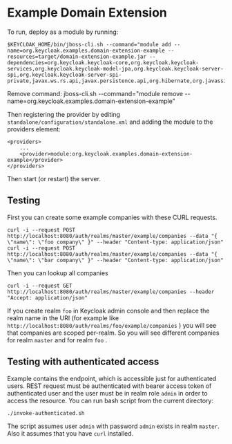 Example Domain Extension 
========================

To run, deploy as a module by running:

    $KEYCLOAK_HOME/bin/jboss-cli.sh --command="module add --name=org.keycloak.examples.domain-extension-example --resources=target/domain-extension-example.jar --dependencies=org.keycloak.keycloak-core,org.keycloak.keycloak-services,org.keycloak.keycloak-model-jpa,org.keycloak.keycloak-server-spi,org.keycloak.keycloak-server-spi-private,javax.ws.rs.api,javax.persistence.api,org.hibernate,org.javassist,org.liquibase"

Remove command:
jboss-cli.sh --command="module remove --name=org.keycloak.examples.domain-extension-example"


Then registering the provider by editing `standalone/configuration/standalone.xml` and adding the module to the providers element:

    <providers>
        ...
        <provider>module:org.keycloak.examples.domain-extension-example</provider>
    </providers>

Then start (or restart) the server.

Testing
-------
First you can create some example companies with these CURL requests.

````
curl -i --request POST http://localhost:8080/auth/realms/master/example/companies --data "{ \"name\": \"foo company\" }" --header "Content-type: application/json"
curl -i --request POST http://localhost:8080/auth/realms/master/example/companies --data "{ \"name\": \"bar company\" }" --header "Content-type: application/json"
````

Then you can lookup all companies 

````
curl -i --request GET http://localhost:8080/auth/realms/master/example/companies --header "Accept: application/json"
````

If you create realm `foo` in Keycloak admin console and then replace the realm name in the URI (for example like `http://localhost:8080/auth/realms/foo/example/companies` ) you will see
that companies are scoped per-realm. So you will see different companies for realm `master` and for realm `foo` .


Testing with authenticated access
---------------------------------
Example contains the endpoint, which is accessible just for authenticated users. REST request must be authenticated with bearer access token
of authenticated user and the user must be in realm role `admin` in order to access the resource. You can run bash script from the current directory:
````
./invoke-authenticated.sh
````
The script assumes user `admin` with password `admin` exists in realm `master`. Also it assumes that you have `curl` installed.